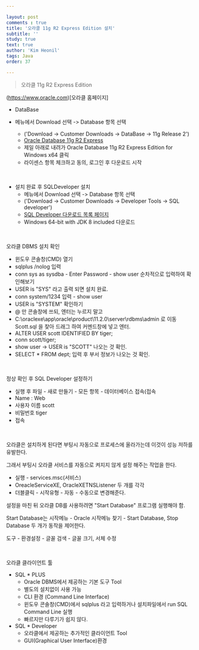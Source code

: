 ```yaml
---

layout: post
comments : true
title: '오라클 11g R2 Express Edition 설치'
subtitle: ''
study: true
text: true
author: 'Kim Heonil'
tags: Java
order: 37

---
```


 

> 오라클 11g R2 Express Edition

(https://www.oracle.com)[오라클 홈페이지]

- DataBase

- 메뉴에서 Download 선택 -> Database 항목 선택
  - ('Download -> Customer Downloads -> DataBase -> 11g Release 2')
  - [Oracle Database 11g R2 Express](https://www.oracle.com/database/technologies/xe-prior-releases.html)
  - 제일 아래로 내려가 Oracle Database 11g R2 Express Edition for Windows x64 클릭
  - 라이센스 항목 체크하고 동의, 로그인 후 다운로드 시작

<br>

- 설치 완료 후 SQLDeveloper 설치
  - 메뉴에서 Download 선택 -> Database 항목 선택
  - ('Download -> Customer Downloads -> Developer Tools  -> SQL developer')
  - [SQL Developer 다운로드 목록 페이지](https://www.oracle.com/tools/downloads/sqldev-downloads.html)
  - Windows 64-bit with JDK 8 included 다운로드

<br>

오라클 DBMS 설치 확인

- 윈도우 콘솔창(CMD) 열기
- sqlplus /nolog 입력
- conn sys as sysdba - Enter Password - show user 순차적으로 입력하여 확인해보기
- USER is "SYS" 라고 출력 되면 설치 완료.
- conn system/1234 입력 - show user
- USER is "SYSTEM" 확인하기
- @ 만 콘솔창에 쓰되, 엔터는 누르지 말고
- C:\oraclexe\app\oracle\product\11.2.0\server\rdbms\admin 로 이동 Scott.sql 을 찾아 드래그 하여 커멘드창에 넣고 엔터.
- ALTER USER scott IDENTIFIED BY tiger;
- conn scott/tiger;
- show user -> USER is "SCOTT" 나오는 것 확인.
- SELECT * FROM dept; 입력 후 부서 정보가 나오는 것 확인.

<br>

정상 확인 후 SQL Developer 설정하기

- 실행 후 파일 - 새로 만들기 - 모든 항목 - 데이터베이스 접속(접속
- Name : Web 
- 사용자 이름 scott 
- 비밀번호 tiger
- 접속

<br>

오라클은 설치하게 된다면 부팅시 자동으로 프로세스에 올라가는데 이것이 성능 저하를 유발한다.

그래서 부팅시 오라클 서비스를 자동으로 켜지지 않게 설정 해주는 작업을 한다.

- 실행 - services.msc(서비스)
- OreacleServiceXE, OracleXETNSListener 두 개를 각각
- 더블클릭 - 시작유형 - 자동 - 수동으로 변경해준다.

설정을 마친 뒤 오라클 DB를 사용하려면 "Start Database" 프로그램 실행해야 함.

Start Database는 시작메뉴 - Oracle 시작메뉴 찾기 - Start Database, Stop Database 두 개가 동작을 제어한다.

도구 - 환경설정 - 글꼴 검색 - 글꼴 크기, 서체 수정

<br>

오라클 클라이언트 툴

- SQL * PLUS
  - Oracle DBMS에서 제공하는 기본 도구 Tool
  - 별도의 설치없이 사용 가능
  - CLI 환경 (Command Line Interface)
  - 윈도우 콘솔창(CMD)에서 sqlplus 라고 입력하거나 설치파일에서 run SQL Command Line 실행
  - 빠르지만 다루기가 쉽지 않다.
- SQL * Developer
  - 오라클에서 제공하는 추가적인 클라이언트 Tool
  - GUI(Graphical User Interface)환경


<br><br>